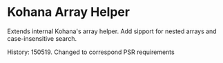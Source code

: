# Kohana Array Helper

Extends internal Kohana's  array helper. Add sipport for nested arrays and case-insensitive search.

History:
150519. Changed to correspond PSR requirements